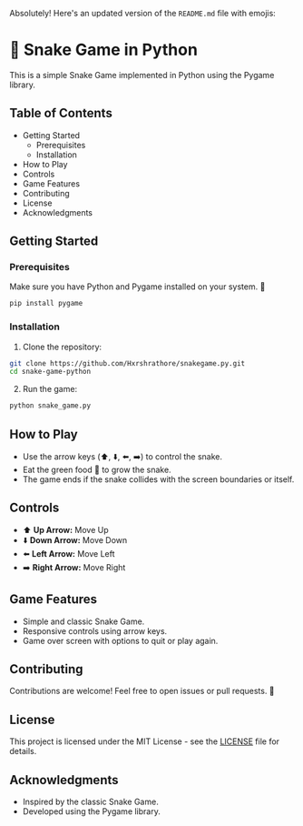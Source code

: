 Absolutely! Here's an updated version of the `README.md` file with emojis:


# 🐍 Snake Game in Python

This is a simple Snake Game implemented in Python using the Pygame library.

## Table of Contents

- Getting Started
  - Prerequisites
  - Installation
- How to Play
- Controls
- Game Features
- Contributing
- License
- Acknowledgments

## Getting Started

### Prerequisites

Make sure you have Python and Pygame installed on your system. 🐍

```bash
pip install pygame
```

### Installation

1. Clone the repository:

```bash
git clone https://github.com/Hxrshrathore/snakegame.py.git
cd snake-game-python
```

2. Run the game:

```bash
python snake_game.py
```

## How to Play

- Use the arrow keys (⬆️, ⬇️, ⬅️, ➡️) to control the snake.
- Eat the green food 🍏 to grow the snake.
- The game ends if the snake collides with the screen boundaries or itself.

## Controls

- ⬆️ **Up Arrow:** Move Up
- ⬇️ **Down Arrow:** Move Down
- ⬅️ **Left Arrow:** Move Left
- ➡️ **Right Arrow:** Move Right

## Game Features

- Simple and classic Snake Game.
- Responsive controls using arrow keys.
- Game over screen with options to quit or play again.

## Contributing

Contributions are welcome! Feel free to open issues or pull requests. 🚀

## License

This project is licensed under the MIT License - see the [LICENSE](LICENSE) file for details.

## Acknowledgments

- Inspired by the classic Snake Game.
- Developed using the Pygame library.
